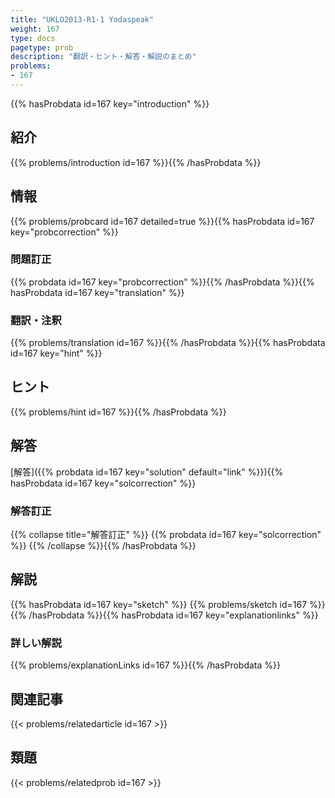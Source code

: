 ```yaml
---
title: "UKLO2013-R1-1 Yodaspeak"
weight: 167
type: docs
pagetype: prob
description: "翻訳・ヒント・解答・解説のまとめ"
problems: 
- 167
---
```


{{% hasProbdata id=167 key="introduction" %}}

## 紹介

{{% problems/introduction id=167 %}}{{% /hasProbdata %}}

## 情報

{{% problems/probcard id=167 detailed=true %}}{{% hasProbdata id=167 key="probcorrection" %}}

### 問題訂正

{{% probdata id=167 key="probcorrection" %}}{{% /hasProbdata %}}{{% hasProbdata id=167 key="translation" %}}

### 翻訳・注釈

{{% problems/translation id=167 %}}{{% /hasProbdata %}}{{% hasProbdata id=167 key="hint" %}}

## ヒント

{{% problems/hint id=167 %}}{{% /hasProbdata %}}

## 解答

[解答]({{% probdata id=167 key="solution" default="link" %}}){{% hasProbdata id=167 key="solcorrection" %}}

### 解答訂正

{{% collapse title="解答訂正" %}}
{{% probdata id=167 key="solcorrection" %}}
{{% /collapse %}}{{% /hasProbdata %}}

## 解説

{{% hasProbdata id=167 key="sketch" %}}
{{% problems/sketch id=167 %}}
{{% /hasProbdata %}}{{% hasProbdata id=167 key="explanationlinks" %}}

### 詳しい解説

{{% problems/explanationLinks id=167 %}}{{% /hasProbdata %}}

## 関連記事

{{< problems/relatedarticle id=167 >}}

## 類題

{{< problems/relatedprob id=167 >}}
